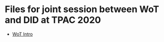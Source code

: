 # Files for joint session between WoT and DID at TPAC 2020

* [WoT Intro](https://github.com/w3c/wot-marketing/blob/master/presentations/2020-10-WoT-Intro.pptx)
